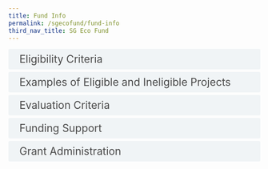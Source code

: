 ```yaml
---
title: Fund Info
permalink: /sgecofund/fund-info
third_nav_title: SG Eco Fund
---
```


<style>

input {
	display: none;
}
label {
	display: block;
	padding: 8px 22px;
	margin: 0 0 5px 0;
	cursor: pointor;
	background: #F0F4F6;
	border-radius: 3px;
	color: #484848;
	transition: ease .5s;
	font-size: 1.5em;
}

label:hover {
	background: #4a96b0;
	color: #FFF;
}

.accordion-content {
	/* background: #E2E5F6; */
	padding: 10px 0px 30px 30px;
	/* border: 1px solid #484848; */
	margin: 0 0 1px 0;
	border-radius: 3px;
}

input + label + .accordion-content {
	display: none;
}

input:checked + label + .accordion-content {
	display: none;
}

input:checked + label + .accordion-content {
	display: block;
}

</style>


<div>
	<input type="checkbox" id="eligible"  /><label for="eligible">Eligibility Criteria</label>
	<div class="accordion-content">
        <p>The SG Eco Fund is open to the following applicants:</p>
            <ul>
            <li>Individuals: Must be a Singapore Citizen or Permanent Resident, above 18 years old, and residing in Singapore;</li>
            <li>Groups of Individuals: All individuals must be above 18 years old and residing in Singapore, and the group must have at least one Singapore Citizen or Permanent Resident;</li>
            <li>Organisations: Singapore-registered organisations, including companies, charities, government and non-government organisations</li>
            </ul>
        <p>Projects must:</p>
            <ul>
            <li>Improve the environment or advance environmental sustainability in Singapore;</li>
            <li>Engage and/or involve the community; and</li>
            <li>Not have obtained funding from other government sources.</li></ul>
        <p>Projects should address at least one area of environmental sustainability, including but not limited to the following: climate change; energy; waste; water; food; nature and biodiversity; environmental pollution; or environmental public health.</p>
    </div>
</div>

<div>
	<input type="checkbox" id="examples"  /><label for="examples">Examples of Eligible and Ineligible Projects</label>
	<div class="accordion-content">
        <table>
        <thead>
        <tr>
            <th>&nbsp;&nbsp;&nbsp;<br>Eligibility Criteria&nbsp;&nbsp;&nbsp;</th>
            <th>&nbsp;&nbsp;&nbsp;<br>Examples (does not meet criteria)&nbsp;&nbsp;&nbsp;</th>
            <th>&nbsp;&nbsp;&nbsp;<br>Examples (meets criteria)<br>&nbsp;&nbsp;&nbsp;<br> &nbsp;&nbsp;&nbsp;</th>
        </tr>
        </thead>
        <tbody>
        <tr>
            <td>1) Project must improve the environment or advance environmental sustainability in Singapore</td>
            <td>- Conduct nature walks without educating participants or involving them in environmental action<br>- Provide fresh produce to low-income households without any engagement on the environmental impact of food</td>
            <td rowspan="2">- Implement a programme that mobilises residents to reduce/recycle/upcycle household waste<br>- Organise an event for the community to plant native plants<br>- Implement innovative green technologies in public spaces for the community to learn, use and take action</td>
        </tr>
        <tr>
            <td>2) Project must engage and/or involve the community</td>
            <td>- Install equipment such as solar panels or food waste digesters, without a plan for the community to participate<br>- Sell eco-friendly products and services to potential customers</td>
        </tr>
        <tr>
            <td>3) Project must not have obtained funding from other government sources</td>
            <td>- Obtained additional funding for the same project from government agencies</td>
            <td>- Obtained additional funding for the same project from private sector or NGOs</td>
        </tr>
        </tbody>
        </table>
	<div>
	<br><h5>Download <a href="/files/sgecofund/SGEF-GC1-and-GC2-awarded-projects-12.4.2022.pdf">list of SG Eco Fund’s supported projects</a>.</h5>
	</div>
	</div>
</div>


<div>
	<input type="checkbox" id="eval"  /><label for="eval">Evaluation Criteria</label>
	<div class="accordion-content">
        <p>Eligible applications will be assessed against the following criteria:</p>
        <p>1) Implementation and Innovation</p>
        <ul>
        <li>Applicant has the appropriate knowledge and skills to implement the project</li>
        <li>Applicant has a clear and feasible implementation plan</li>
        <li>Applicant adopts an innovative approach</li>
        </ul>
        <p>2) Environmental Benefit</p>
        <ul>
        <li>Project produces tangible environmental outcomes</li>
        <li>Project has measurable environmental targets</li>
        <li>Project results in sustained environmental benefit</li>
        </ul>
        <p>3) Community Engagement</p>
        <ul>
        <li>Project involves partnerships and community action</li>
        <li>Project has measurable community engagement targets</li>
        <li>Project generates resources that the public can tap on to advance environmental sustainability</li>
        </ul>
	<p>4) Cost Effectiveness</p>
        <ul>
        <li>Project costs items are reasonable</li>
        <li>Project budget is commensurate with the level of impact achieved through the project</li>
        </ul>
	</div>
</div>


<div>
	<input type="checkbox" id="funding"  /><label for="funding">Funding Support</label>
	<div class="accordion-content">
        <p>The SG Eco Fund works on a co-funding basis. If the application is approved, the applicant may receive funding of <b>up to 80% of the supportable cost items</b>, subject to a maximum of S$1 million. Funding will be provided on a <b>reimbursement basis</b> for no more than three years from the Project start date. Only expenses incurred after the agreed Project start date in the Letter of Offer can be reimbursed.</p>
        <p>The SG Eco Fund supports the following cost items:</p>
            <ul>
            <li>Professional services (e.g. events management, workshop facilitation, behavioural study, audit);</li>
            <li>Venue rental;</li>
            <li>Educational materials (e.g. brochures, publications, books);</li>
            <li>Marketing and publicity (e.g. production of posters, EDMs, photography);</li>
            <li>Logistics and transportation; and</li>
            <li>Equipment and tools necessary for project implementation.</li>
            </ul>
        <p>The SG Eco Fund <b>does not</b> support the following cost items:</p>
            <ul>
            <li>Overhead costs (e.g. manpower, payment to team members, office space rental, production space rental, land rental, utilities);</li>
            <li>International shipping fees, vehicle fuel, and long-term vehicle rental;</li>
            <li>Construction costs for buildings and enclosed structures;</li>
            <li>Food and beverage;</li>
            <li>Gifts and prizes (e.g. tokens of appreciation, cash prizes, vouchers, medals);</li>
            <li>Overseas or foreign visitor&#39;s expenses and fees (e.g. air ticket, accommodation);</li>
            <li>Media space rental (e.g. newspaper, TV, radio, MRT and bus advertisements);</li>
            <li>Goods and Services Tax (GST).</li>
            </ul>
	</div>
</div>

<div>
	<input type="checkbox" id="grant-admin"  /><label for="grant-admin">Grant Administration</label>
	<div class="accordion-content">
        <p>Reimbursement for project costs will only take place after each project milestone and its associated deliverables are met. These milestones will be set and agreed upon by both grant recipient and the Trust before the commencement of the project.</p>
        <p>Upon achieving each project milestone, grant recipients are required to submit the following documents:</p>
            <ul>
            <li>Project progress and/or completion reports.</li>
            <li>Soft copies of original receipts, invoices, and/or payment records.</li>
            <li>For projects with an approved grant quantum of more than S$30,000 – A report of factual findings on their claims, prepared by an external auditor. The cost of engaging the auditor should be included in the project budget submitted with the application.</li>
            </ul>
        <p>The claim for the final reimbursement should be submitted within three months of the project completion date.<br><br>
	The grant recipient and the SG Eco Fund’s Board of Trustees will co-own all intellectual property rights (IPRs) arising from or created in relation to the Project. The SG Eco Fund retains the rights to utilise the IPRs for charitable purposes. 
</p>
	</div>
</div>

